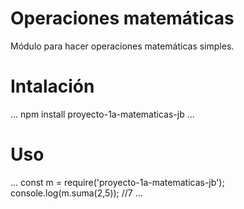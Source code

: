# Operaciones matemáticas

Módulo para hacer operaciones matemáticas simples.

# Intalación
...
    npm install proyecto-1a-matematicas-jb
...

# Uso

...
    const m = require('proyecto-1a-matematicas-jb');
    console.log(m.suma(2,5)); //7
...